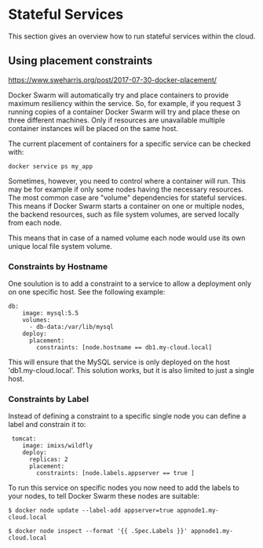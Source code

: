 
# Stateful Services

This section gives an overview how to run stateful services within the cloud. 


## Using placement constraints

https://www.sweharris.org/post/2017-07-30-docker-placement/

Docker Swarm will automatically try and place containers to provide maximum resiliency within the service. So, for example, if you request 3 running copies of a container Docker Swarm will try and place these on three different machines. Only if resources are unavailable multiple container instances will be placed on the same host.

The current placement of containers for a specific service can be checked with:

	docker service ps my_app

Sometimes, however, you need to control where a container will run. This may be for example if only some nodes having the necessary resources. The most common case are "volume" dependencies for stateful services. 
This means if Docker Swarm starts a container on one or multiple nodes, the backend resources, such as file system volumes, are served locally from each node.

This means that in case of a named volume each node would use its own unique local file system volume.


### Constraints by Hostname
One soulution is to add a constraint to a service to allow a deployment only on one specific host. See the following example:

	db:
	    image: mysql:5.5
	    volumes:
	      - db-data:/var/lib/mysql
	    deploy:
	      placement:
	        constraints: [node.hostname == db1.my-cloud.local]

This will ensure that the MySQL service is only deployed on the host 'db1.my-cloud.local'. This solution works, but it is also limited to just a single host. 


### Constraints by Label

Instead of defining a constraint to a specific single node you can define a label and constrain it to:


	 tomcat:
	    image: imixs/wildfly
	    deploy:
	      replicas: 2
	      placement:
	        constraints: [node.labels.appserver == true ]

	        
To run this service on specific nodes you now need to add the labels to your nodes, to tell Docker Swarm these nodes are suitable:

	$ docker node update --label-add appserver=true appnode1.my-cloud.local

	$ docker node inspect --format '{{ .Spec.Labels }}' appnode1.my-cloud.local


